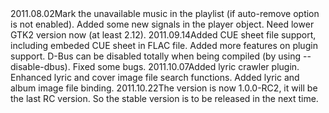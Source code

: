 <tr>
<td>2011.08.02</td><td>Mark the unavailable music in the playlist (if auto-remove option is not enabled). Added some new signals in the player object. Need lower GTK2 version now (at least 2.12).</td>
</tr>
<tr>
<td>2011.09.14</td><td>Added CUE sheet file support, including embeded CUE sheet in FLAC file. Added more features on plugin support. D-Bus can be disabled totally when being compiled (by using --disable-dbus). Fixed some bugs.</td>
</tr>
<tr>
<td>2011.10.07</td><td>Added lyric crawler plugin. Enhanced lyric and cover image file search functions. Added lyric and album image file binding.</td>
</tr>
<tr>
<td>2011.10.22</td><td>The version is now 1.0.0-RC2, it will be the last RC version. So the stable version is to be released in the next time.</td>
</tr>